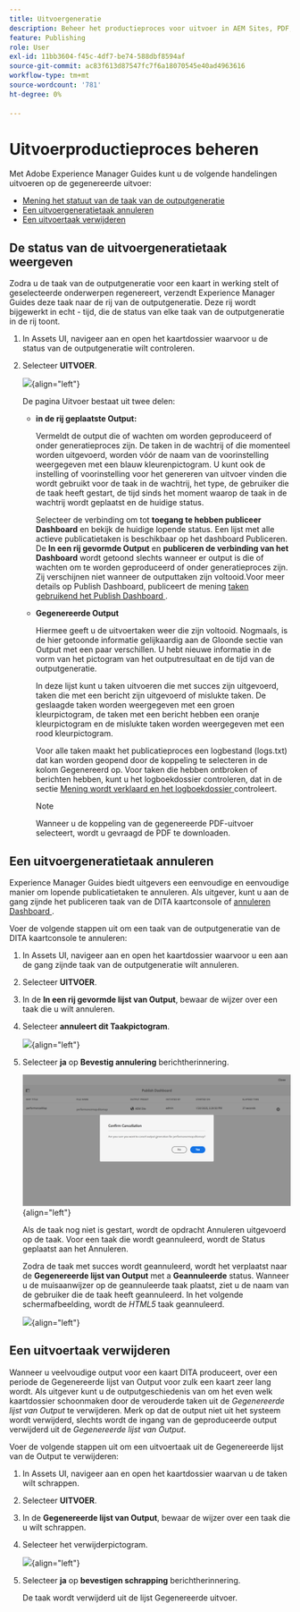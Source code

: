 ```yaml
---
title: Uitvoergeneratie
description: Beheer het productieproces voor uitvoer in AEM Sites, PDF, HTML5, EPUB, custom en JSON via DITA-OT plug-ins, Native PDF-publicatie en FMPS in AEM Guides.
feature: Publishing
role: User
exl-id: 11bb3604-f45c-4df7-be74-588dbf8594af
source-git-commit: ac83f613d87547fc7f6a18070545e40ad4963616
workflow-type: tm+mt
source-wordcount: '781'
ht-degree: 0%

---
```


# Uitvoerproductieproces beheren

Met Adobe Experience Manager Guides kunt u de volgende handelingen uitvoeren op de gegenereerde uitvoer:

- [ Mening het statuut van de taak van de outputgeneratie ](#view-the-status-of-the-output-generation-task)
- [Een uitvoergeneratietaak annuleren](#cancel-an-output-generation-task)
- [Een uitvoertaak verwijderen](#delete-an-output-task)

## De status van de uitvoergeneratietaak weergeven

Zodra u de taak van de outputgeneratie voor een kaart in werking stelt of geselecteerde onderwerpen regenereert, verzendt Experience Manager Guides deze taak naar de rij van de outputgeneratie. Deze rij wordt bijgewerkt in echt - tijd, die de status van elke taak van de outputgeneratie in de rij toont.

1. In Assets UI, navigeer aan en open het kaartdossier waarvoor u de status van de outputgeneratie wilt controleren.

1. Selecteer **UITVOER**.

   ![](images/output-queued.png){align="left"}

   De pagina Uitvoer bestaat uit twee delen:

   - **in de rij geplaatste Output:**

     Vermeldt de output die of wachten om worden geproduceerd of onder generatieproces zijn. De taken in de wachtrij of die momenteel worden uitgevoerd, worden vóór de naam van de voorinstelling weergegeven met een blauw kleurenpictogram. U kunt ook de instelling of voorinstelling voor het genereren van uitvoer vinden die wordt gebruikt voor de taak in de wachtrij, het type, de gebruiker die de taak heeft gestart, de tijd sinds het moment waarop de taak in de wachtrij wordt geplaatst en de huidige status.

     Selecteer de verbinding om tot **toegang te hebben publiceer Dashboard** en bekijk de huidige lopende status. Een lijst met alle actieve publicatietaken is beschikbaar op het dashboard Publiceren. De **In een rij gevormde Output** en **publiceren de verbinding van het Dashboard** wordt getoond slechts wanneer er output is die of wachten om te worden geproduceerd of onder generatieproces zijn. Zij verschijnen niet wanneer de outputtaken zijn voltooid.Voor meer details op Publish Dashboard, publiceert de mening [ taken gebruikend het Publish Dashboard ](generate-output-publish-dashboard.md#).

   - **Gegenereerde Output**

     Hiermee geeft u de uitvoertaken weer die zijn voltooid. Nogmaals, is de hier getoonde informatie gelijkaardig aan de Gloonde sectie van Output met een paar verschillen. U hebt nieuwe informatie in de vorm van het pictogram van het outputresultaat en de tijd van de outputgeneratie.

     In deze lijst kunt u taken uitvoeren die met succes zijn uitgevoerd, taken die met een bericht zijn uitgevoerd of mislukte taken. De geslaagde taken worden weergegeven met een groen kleurpictogram, de taken met een bericht hebben een oranje kleurpictogram en de mislukte taken worden weergegeven met een rood kleurpictogram.

     Voor alle taken maakt het publicatieproces een logbestand \(logs.txt\) dat kan worden geopend door de koppeling te selecteren in de kolom Gegenereerd op. Voor taken die hebben ontbroken of berichten hebben, kunt u het logboekdossier controleren, dat in de sectie [ Mening wordt verklaard en het logboekdossier ](generate-output-basic-troubleshooting.md#id1822G0P0CHS) controleert.

     >[!NOTE]
     >
     > Wanneer u de koppeling van de gegenereerde PDF-uitvoer selecteert, wordt u gevraagd de PDF te downloaden.


## Een uitvoergeneratietaak annuleren

Experience Manager Guides biedt uitgevers een eenvoudige en eenvoudige manier om lopende publicatietaken te annuleren. Als uitgever, kunt u aan de gang zijnde het publiceren taak van de DITA kaartconsole of [ annuleren Dashboard ](generate-output-publish-dashboard.md#).

Voer de volgende stappen uit om een taak van de outputgeneratie van de DITA kaartconsole te annuleren:

1. In Assets UI, navigeer aan en open het kaartdossier waarvoor u een aan de gang zijnde taak van de outputgeneratie wilt annuleren.

1. Selecteer **UITVOER**.

1. In de **In een rij gevormde lijst van Output**, bewaar de wijzer over een taak die u wilt annuleren.

1. Selecteer **annuleert dit Taakpictogram**.

   ![](images/cancel-publish-task-map-console.png){align="left"}

1. Selecteer **ja** op **Bevestig annulering** berichtherinnering.

   ![](images/confirm-cancel-output-map-console.png){align="left"}

   Als de taak nog niet is gestart, wordt de opdracht Annuleren uitgevoerd op de taak. Voor een taak die wordt geannuleerd, wordt de Status geplaatst aan het Annuleren.

   Zodra de taak met succes wordt geannuleerd, wordt het verplaatst naar de **Gegenereerde lijst van Output** met a **Geannuleerde** status. Wanneer u de muisaanwijzer op de geannuleerde taak plaatst, ziet u de naam van de gebruiker die de taak heeft geannuleerd. In het volgende schermafbeelding, wordt de *HTML5* taak geannuleerd.

   ![](images/cancelled-output-task.png){align="left"}


## Een uitvoertaak verwijderen

Wanneer u veelvoudige output voor een kaart DITA produceert, over een periode de Gegenereerde lijst van Output voor zulk een kaart zeer lang wordt. Als uitgever kunt u de outputgeschiedenis van om het even welk kaartdossier schoonmaken door de verouderde taken uit de *Gegenereerde lijst van Output* te verwijderen. Merk op dat de output niet uit het systeem wordt verwijderd, slechts wordt de ingang van de geproduceerde output verwijderd uit de *Gegenereerde lijst van Output*.

Voer de volgende stappen uit om een uitvoertaak uit de Gegenereerde lijst van de Output te verwijderen:

1. In Assets UI, navigeer aan en open het kaartdossier waarvan u de taken wilt schrappen.

1. Selecteer **UITVOER**.

1. In de **Gegenereerde lijst van Output**, bewaar de wijzer over een taak die u wilt schrappen.

1. Selecteer het verwijderpictogram.

   ![](images/delete-output-task.png){align="left"}

1. Selecteer **ja** op **bevestigen schrapping** berichtherinnering.

   De taak wordt verwijderd uit de lijst Gegenereerde uitvoer.
